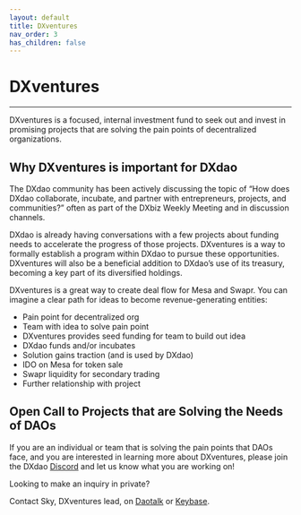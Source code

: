 ```yaml
---
layout: default
title: DXventures
nav_order: 3
has_children: false
---
```


# DXventures

___ 
  
DXventures is a focused, internal investment fund to seek out and invest in promising projects that are solving the pain points of decentralized organizations.

## Why DXventures is important for DXdao

The DXdao community has been actively discussing the topic of “How does DXdao collaborate, incubate, and partner with entrepreneurs, projects, and communities?” often as part of the DXbiz Weekly Meeting and in discussion channels.

DXdao is already having conversations with a few projects about funding needs to accelerate the progress of those projects. DXventures is a way to formally establish a program within DXdao to pursue these opportunities. DXventures will also be a beneficial addition to DXdao’s use of its treasury, becoming a key part of its diversified holdings.

DXventures is a great way to create deal flow for Mesa and Swapr. You can imagine a clear path for ideas to become revenue-generating entities:

- Pain point for decentralized org
- Team with idea to solve pain point
- DXventures provides seed funding for team to build out idea
- DXdao funds and/or incubates
- Solution gains traction (and is used by DXdao)
- IDO on Mesa for token sale
- Swapr liquidity for secondary trading
- Further relationship with project

## Open Call to Projects that are Solving the Needs of DAOs

If you are an individual or team that is solving the pain points that DAOs face, and you are interested in learning more about DXventures, please join the DXdao [Discord](https://discord.gg/4QXEJQkvHH) and let us know what you are working on!

Looking to make an inquiry in private?

Contact Sky, DXventures lead, on [Daotalk](https://daotalk.org/u/sky/) or [Keybase](https://keybase.io/skymine).